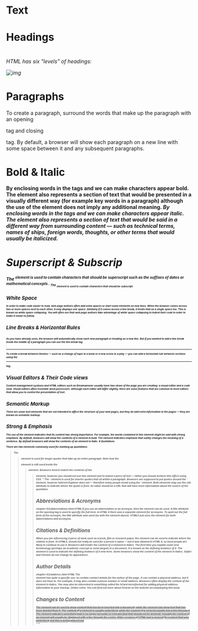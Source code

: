  # Text 

 #  Headings 

 <h1>
<h2>
<h3>
<h4>
<h5>
<h6>
HTML has six "levels" of headings:

![img](https://www.tutorialrepublic.com/lib/images/html/html-headings.png)

# Paragraphs
<p>
To create a paragraph, surround
the words that make up the
paragraph with an opening <p>
tag and closing </p> tag.
By default, a browser will show
each paragraph on a new line
with some space between it and
any subsequent paragraphs.

# Bold & Italic
<b>
By enclosing words in the tags
<b> and </b> we can make
characters appear bold.
The <b> element also represents
a section of text that would be
presented in a visually different
way (for example key words in a
paragraph) although the use of
the <b> element does not imply
any additional meaning.

<i>
By enclosing words in the tags
<i> and </i> we can make
characters appear italic.
The <i> element also represents
a section of text that would be
said in a different way from
surrounding content — such as
technical terms, names of ships,
foreign words, thoughts, or other
terms that would usually be
italicized.


# Superscript & Subscrip 

<sup>
The <sup> element is used
to contain characters that
should be superscript such
as the suffixes of dates or
mathematical concepts .

<sub>
The <sub> element is used to
contain characters that should
be subscript. 

# White Space 

In order to make code easier to
read, web page authors often
add extra spaces or start some
elements on new lines.
When the browser comes across
two or more spaces next to each
other, it only displays one space.
Similarly if it comes across a line
break, it treats that as a single
space too. This is known as
white space collapsing.
You will often see that web page
authors take advantage of white
space collapsing to indent their
code in order to make it easier
to follow.

# Line Breaks & Horizontal Rules

<br />
As you have already seen, the
browser will automatically show
each new paragraph or heading
on a new line. But if you wanted
to add a line break inside the
middle of a paragraph you can
use the line break tag <br />.

<hr />
To create a break between
themes — such as a change of
topic in a book or a new scene
in a play — you can add a
horizontal rule between sections
using the <hr /> tag.

# Visual Editors & Their Code views
Content management systems and HTML editors such as Dreamweaver
usually have two views of the page you are creating: a visual editor and a
code view.
Visual editors often resemble
word processors. Although
each editor will differ slightly,
there are some features that
are common to most editors
that allow you to control the
presentation of text.

# Semantic Markup 

There are some text elements that are not intended to affect the
structure of your web pages, but they do add extra information to the
pages — they are known as semantic markup. 

# Strong & Emphasis 
<strong>
The use of the <strong>
element indicates that its
content has strong importance.
For example, the words
contained in this element might
be said with strong emphasis.
By default, browsers will show
the contents of a <strong>
element in bold.
 
 <em>
The <em> element indicates
emphasis that subtly changes
the meaning of a sentence.
By default browsers will show
the contents of an <em> element
in italic.
# Quotations 

There are two elements
commonly used for marking up
quotations:
<blockquote>
The <blockquote> element is
used for longer quotes that take
up an entire paragraph. Note
how the <p> element is still
used inside the <blockquote>
element.
Browsers tend to indent the
contents of the <blockquote>
element, however you should not
use this element just to indent a
piece of text — rather you should
achieve this effect using CSS.
<q>
The <q> element is used for
shorter quotes that sit within
a paragraph. Browsers are
supposed to put quotes around
the <q> element, however
Internet Explorer does not —
therefore many people avoid
using the <q> element.
Both elements may use the cite
attribute to indicate where the
quote is from. Its value should
be a URL that will have more
information about the source of
the quotation. 


# Abbreviations & Acronyms

<abbr> chapter-02/abbreviations.html HTML
If you use an abbreviation or
an acronym, then the <abbr>
element can be used. A title
attribute on the opening tag is
used to specify the full term.
In HTML 4 there was a separate
<acronym> element for
acronyms. To spell out the full
form of the acronym, the title
attribute was used (as with the
<abbr> element above). HTML5
just uses the <abbr> element
for both abbreviations and
acronyms. 


# Citations & Definitions 

<cite>
When you are referencing a
piece of work such as a book,
film or research paper, the
<cite> element can be used
to indicate where the citation is
from.
In HTML5, <cite> should not
really be used for a person's
name — but it was allowed in
HTML 4, so most people are
likely to continue to use it.
Browsers will render the content
of a <cite> element in italics.
<dfn>
The first time you explain some
new terminology (perhaps an
academic concept or some
jargon) in a document, it is
known as the defining instance
of it.
The <dfn> element is used to
indicate the defining instance of
a new term.
Some browsers show the
content of the <dfn> element in
italics. Safari and Chrome do not
change its appearance.

# Author Details
 <address> chapter-02/address.html HTML
The <address> element has
quite a specific use: to contain
contact details for the author of
the page.
It can contain a physical address,
but it does not have to. For
example, it may also contain a
phone number or email address.
Browsers often display the
content of the <address>
element in italics.
You may also be interested in
something called the hCard
microformat for adding physical
address information to your
markup.
Online extra:
You can find out more about
hCards on the website
accompanying this book.

# Changes to Content 

<ins>
<del>
The <ins> element can be used
to show content that has been
inserted into a document, while
the <del> element can show text
that has been deleted from it.
The content of a <ins> element
is usually underlined, while the
content of a <del> element
usually has a line through it 

<s>
The <s> element indicates
something that is no longer
accurate or relevant (but that
should not be deleted).
Visually the content of an <s>
element will usually be displayed
with a line through the center.
Older versions of HTML had a
<u> element for content that
was underlined, but this is being
phased out



